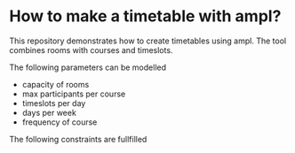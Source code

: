 # How to make a timetable with ampl?

This repository demonstrates how to create timetables using ampl. 
The tool combines rooms with courses and timeslots.

The following parameters can be modelled

- capacity of rooms
- max participants per course
- timeslots per day
- days per week
- frequency of course

The following constraints are fullfilled


